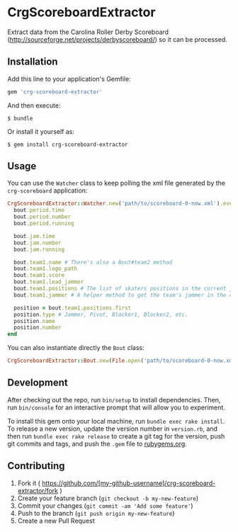 # CrgScoreboardExtractor

Extract data from the Carolina Roller Derby Scoreboard (http://sourceforge.net/projects/derbyscoreboard/) so it can be processed.

## Installation

Add this line to your application's Gemfile:

```ruby
gem 'crg-scoreboard-extractor'
```

And then execute:

    $ bundle

Or install it yourself as:

    $ gem install crg-scoreboard-extractor

## Usage

You can use the `Watcher` class to keep polling the xml file generated by the `crg-scoreboard` application:

```ruby
CrgScoreboardExtractor::Watcher.new('path/to/scoreboard-0-now.xml').every(5) do |bout|
  bout.period.time
  bout.period.number
  bout.period.running

  bout.jam.time
  bout.jam.number
  bout.jam.running

  bout.team1.name # There's also a Bout#team2 method
  bout.team1.logo_path
  bout.team1.score
  bout.team1.lead_jammer
  bout.team1.positions # The list of skaters positions in the current jam
  bout.team1.jammer # A helper method to get the team's jammer in the current jam from the positions list

  position = bout.team1.positions.first
  position.type # Jammer, Pivot, Blocker1, Blocker2, etc.
  position.name
  position.number
end
```

You can also instantiate directly the `Bout` class:

```ruby
CrgScoreboardExtractor::Bout.new(File.open('path/to/scoreboard-0-now.xml'))
```

## Development

After checking out the repo, run `bin/setup` to install dependencies. Then, run `bin/console` for an interactive prompt that will allow you to experiment.

To install this gem onto your local machine, run `bundle exec rake install`. To release a new version, update the version number in `version.rb`, and then run `bundle exec rake release` to create a git tag for the version, push git commits and tags, and push the `.gem` file to [rubygems.org](https://rubygems.org).

## Contributing

1. Fork it ( https://github.com/[my-github-username]/crg-scoreboard-extractor/fork )
2. Create your feature branch (`git checkout -b my-new-feature`)
3. Commit your changes (`git commit -am 'Add some feature'`)
4. Push to the branch (`git push origin my-new-feature`)
5. Create a new Pull Request
